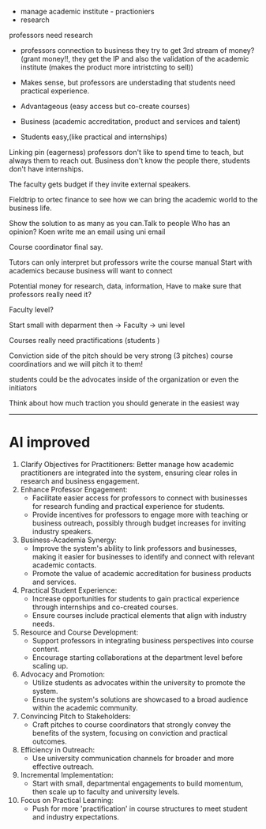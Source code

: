 - manage 
academic institute - practioniers
- research

professors need research 

- professors connection to business they try to get 3rd stream of money? (grant money!!, they get the IP and also the validation of the academic institute (makes the product more intristcting to sell))



- Makes sense, but professors are understading that students need practical experience.
- Advantageous (easy access but co-create courses)
- Business (academic accreditation, product and services and talent)
- Students easy,(like practical and internships)


Linking pin (eagerness) professors don't like to spend time to teach, but always them to reach out. 
Business don't know the people there, students  don't have internships.

The faculty gets budget if they invite external speakers.

Fieldtrip to ortec finance to see how we can bring the academic world to the business life.

Show the solution to as many as you can.Talk to people
Who has an opinion? Koen write me an email using uni email

Course coordinator final say.

Tutors can only interpret but professors write the course manual
Start with academics because business will want to connect

Potential money for research, data, information, Have to make sure that professors really need it?

Faculty level? 

Start small with deparment then -> Faculty -> uni level


Courses really need practifications (students )

Conviction side of the pitch should be very strong (3 pitches)
course coordinatiors and we will pitch it to them!

students could be the advocates inside of the organization or even the initiators 

Think about how much traction you should generate in the easiest way

---
# AI improved

1. Clarify Objectives for Practitioners: Better manage how academic practitioners are integrated into the system, ensuring clear roles in research and business engagement.
2. Enhance Professor Engagement:
    - Facilitate easier access for professors to connect with businesses for research funding and practical experience for students.
    - Provide incentives for professors to engage more with teaching or business outreach, possibly through budget increases for inviting industry speakers.
3. Business-Academia Synergy:
    - Improve the system's ability to link professors and businesses, making it easier for businesses to identify and connect with relevant academic contacts.
    - Promote the value of academic accreditation for business products and services.
4. Practical Student Experience:
    - Increase opportunities for students to gain practical experience through internships and co-created courses.
    - Ensure courses include practical elements that align with industry needs.
5. Resource and Course Development:
    - Support professors in integrating business perspectives into course content.
    - Encourage starting collaborations at the department level before scaling up.
6. Advocacy and Promotion:
    - Utilize students as advocates within the university to promote the system.
    - Ensure the system's solutions are showcased to a broad audience within the academic community.
7. Convincing Pitch to Stakeholders:
    - Craft pitches to course coordinators that strongly convey the benefits of the system, focusing on conviction and practical outcomes.
8. Efficiency in Outreach:
    - Use university communication channels for broader and more effective outreach.
9. Incremental Implementation:
    - Start with small, departmental engagements to build momentum, then scale up to faculty and university levels.
10. Focus on Practical Learning:
    - Push for more 'practification' in course structures to meet student and industry expectations.